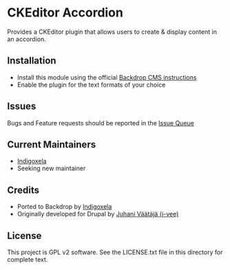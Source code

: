 # CKEditor Accordion

Provides a CKEditor plugin that allows users to create & display content in an accordion.

## Installation

- Install this module using the official [Backdrop CMS instructions](https://backdropcms.org/guide/modules)
- Enable the plugin for the text formats of your choice

## Issues

Bugs and Feature requests should be reported in the [Issue Queue](https://github.com/backdrop-contrib/ckeditor_accordion/issues)

## Current Maintainers

- [Indigoxela](https://github.com/indigoxela)
- Seeking new maintainer

## Credits

- Ported to Backdrop by [Indigoxela](https://github.com/indigoxela)
- Originally developed for Drupal by [Juhani Väätäjä (j-vee)](https://www.drupal.org/u/j-vee)

## License

This project is GPL v2 software. See the LICENSE.txt file in this directory for complete text.
